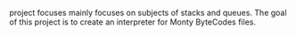 project focuses mainly focuses on subjects of stacks and queues.
The goal of this project is to create an interpreter for Monty ByteCodes files.